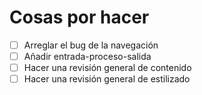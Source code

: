 # Cosas por hacer
+ [ ] Arreglar el bug de la navegación
+ [ ] Añadir entrada-proceso-salida
+ [ ] Hacer una revisión general de contenido
+ [ ] Hacer una revisión general de estilizado
